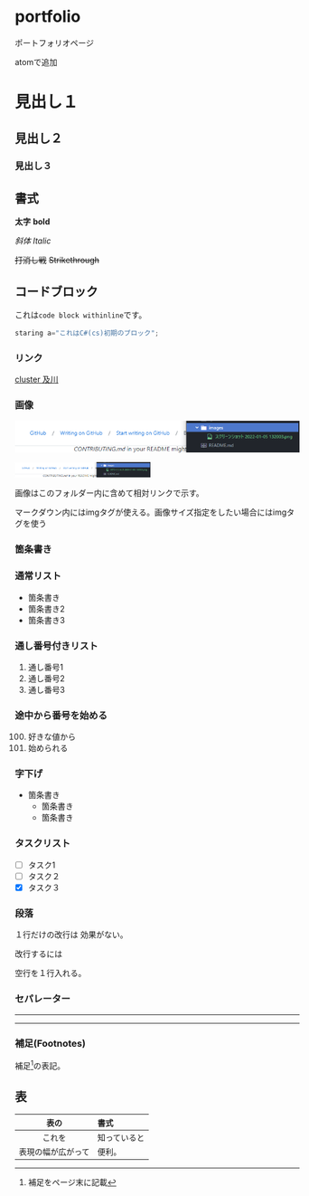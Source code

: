 # portfolio
ポートフォリオページ

atomで追加

# 見出し１

## 見出し２

### 見出し３

## 書式

**太字** **bold**

*斜体* *Italic*

~~打消し戦~~ ~~Strikethrough~~

## コードブロック

これは`code block withinline`です。

```cs
staring a="これはC#(cs)初期のブロック";
```

### リンク

[cluster 及川](https://cluster.mu/w/a9426dc3-ee56-4cf7-a02c-5636befe1374)

### 画像

![画像](images/image.png)

<img src="images/image.png"
alt="画像" style="width: 240px">

画像はこのフォルダー内に含めて相対リンクで示す。

マークダウン内にはimgタグが使える。画像サイズ指定をしたい場合にはimgタグを使う



### 箇条書き

### 通常リスト


- 箇条書き
- 箇条書き2
- 箇条書き3

### 通し番号付きリスト

1. 通し番号1
1. 通し番号2
1. 通し番号3

### 途中から番号を始める

100. 好きな値から
100. 始められる

### 字下げ

- 箇条書き
  - 箇条書き
   - 箇条書き


 ### タスクリスト

 - [ ] タスク1
 - [ ] タスク２
 - [x] タスク３

 ### 段落

 １行だけの改行は
 効果がない。

 改行するには

 空行を１行入れる。

 ### セパレーター

 ---

 ***

 ### 補足(Footnotes)

 補足[^1]の表記。

 [^1]: 補足をページ末に記載


## 表

|表の|書式|
 |:-:|:-|
 |これを|知っていると|
 |表現の幅が広がって|便利。|
